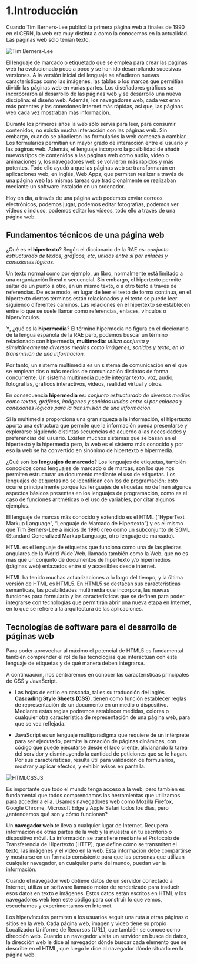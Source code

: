 # 1.Introducción

Cuando Tim Berners-Lee publicó la primera página web a finales de 1990 en el CERN, la web era muy distinta a como la conocemos en la actualidad. Las páginas web sólo tenían texto. 

![Tim Berners-Lee](https://www.resguarda.com/wp-content/uploads/2023/10/BBVA-OpenMind-tim-berners-lee-1-1.jpg)

El lenguaje de marcado o etiquetado que se emplea para crear las páginas web ha evolucionado poco a poco y se han ido desarrollando sucesivas versiones. A la versión inicial del lenguaje se añadieron nuevas características como las imágenes, las tablas o los marcos que permitían dividir las páginas web en varias partes. Los diseñadores gráficos se incorporaron al desarrollo de las páginas web y se desarrolló una nueva disciplina: el diseño web. Además, los navegadores web, cada vez eran más potentes y las conexiones Internet más rápidas, así que, las páginas web cada vez mostraban más información.

Durante los primeros años la web sólo servía para leer, para consumir contenidos, no existía mucha interacción con las páginas web. Sin embargo, cuando se añadieron los formularios la web comenzó a cambiar. Los formularios permitían un mayor grado de interacción entre el usuario y las páginas web. Además, el lenguaje incorporó la posibilidad de añadir nuevos tipos de contenidos a las páginas web como audio, vídeo o animaciones y, los navegadores web se volvieron más rápidos y más potentes. Todo ello ayudó a que las páginas web se transformarán en aplicaciones web, en inglés, Web Apps, que permiten realizar a través de una página web las mismas tareas que tradicionalmente se realizaban mediante un software instalado en un ordenador.

Hoy en día, a través de una página web podemos enviar correos electrónicos, podemos jugar, podemos editar fotografías, podemos ver vídeos o incluso, podemos editar los vídeos, todo ello a través de una página web.

## Fundamentos técnicos de una página web

¿Qué es el **hipertexto**? Según el diccionario de la RAE es: *conjunto estructurado de textos, gráficos, etc, unidos entre sí por enlaces y conexiones lógicas.* 

Un texto normal como por ejemplo, un libro, normalmente está limitado a una organización lineal o secuencial. Sin embargo, el hipertexto permite saltar de un punto a otro, en un mismo texto, o a otro texto a través de referencias. De este modo, en lugar de leer el texto de forma continua, en el hipertexto ciertos términos están relacionados y el texto se puede leer siguiendo diferentes caminos. Las relaciones en el hipertexto se establecen entre lo que se suele llamar como referencias, enlaces, vínculos o hipervínculos.

Y, ¿qué es la **hipermedia**? El término hipermedia no figura en el diccionario de la lengua española de la RAE pero, podemos buscar un término relacionado con hipermedia, **multimedia**: *utiliza conjunta y simultáneamente diversos medios como imágenes, sonidos y texto, en la transmisión de una información.*

Por tanto, un sistema multimedia es un sistema de comunicación en el que se emplean dos o más medios de comunicación distintos de forma concurrente. Un sistema multimedia puede integrar texto, voz, audio, fotografías, gráficos interactivos, vídeos, realidad virtual y otros.

En consecuencia **hipermedia** es: *conjunto estructurado de diversos medios como textos, gráficos, imágenes y sonidos unidos entre sí por enlaces y conexiones lógicas para la transmisión de una información.*

Si la multimedia proporciona una gran riqueza a la información, el hipertexto aporta una estructura que permite que la información pueda presentarse y explorarse siguiendo distintas secuencias de acuerdo a las necesidades y preferencias del usuario. Existen muchos sistemas que se basan en el hipertexto y la hipermedia pero, la web es el sistema más conocido y por eso la web se ha convertido en sinónimo de hipertexto e hipermedia.

¿Qué son los **lenguajes de marcado**? Los lenguajes de etiquetas, también conocidos como lenguajes de marcado o de marcas, son los que nos permiten estructurar un documento mediante el uso de etiquetas. Los lenguajes de etiquetas no se identifican con los de programación; esto ocurre principalmente porque los lenguajes de etiquetas no definen algunos aspectos básicos presentes en los lenguajes de programación, como es el caso de funciones aritméticas o el uso de variables, por citar algunos ejemplos.

El lenguaje de marcas más conocido y extendido es el HTML (“HyperText Markup Language”, “Lenguaje de Marcado de Hipertexto”) y es el mismo que Tim Berners-Lee a inicios de 1990 creó como un subconjunto de SGML (Standard Generalized Markup Language, otro lenguaje de marcado). 

HTML es el lenguaje de etiquetas que funciona como una de las piedras angulares de la World Wide Web, llamado también como la Web, que no es más que un conjunto de documentos de hipertexto y/o hipermedios (páginas web) enlazados entre sí y accesibles desde internet.

HTML ha tenido muchas actualizaciones a lo largo del tiempo, y la última versión de HTML es HTML5. En HTML5 se destacan sus características semánticas, las posibilidades multimedia que incorpora, las nuevas funciones para formulario y las características que se definen para poder integrarse con tecnologías que permitirán abrir una nueva etapa en Internet, en lo que se refiere a la arquitectura de las aplicaciones.

## Tecnologías de software para el desarrollo de páginas web

Para poder aprovechar al máximo el potencial de HTML5 es fundamental también comprender el rol de las tecnologías que interactúan con este lenguaje de etiquetas y de qué manera deben integrarse.

A continuación, nos centraremos en conocer las características principales de CSS y JavaScript.

- Las hojas de estilo en cascada, tal es su traducción del inglés **Cascading Style Sheets (CSS)**, tienen como función establecer reglas de representación de un documento en un medio o dispositivo. Mediante estas reglas podremos establecer medidas, colores o cualquier otra característica de representación de una página web, para que se vea reflejada. 

- JavaScript es un lenguaje multiparadigma que requiere de un intérprete para ser ejecutado, permite la creación de páginas dinámicas, con código que puede ejecutarse desde el lado cliente, alivianando la tarea del servidor y disminuyendo la cantidad de peticiones que se le hagan. Por sus características, resulta útil para validación de formularios, mostrar y aplicar efectos, y exhibir avisos en pantalla.

![HTMLCSSJS](https://media.licdn.com/dms/image/v2/D5612AQGvsUSedZ4U3g/article-inline_image-shrink_1500_2232/article-inline_image-shrink_1500_2232/0/1705513570360?e=1733961600&v=beta&t=3yJfnbCgy5JbkjS63beu4tjMfXKm7pVTxt_hhsx9MbY)

Es importante que todo el mundo tenga acceso a la web, pero también es fundamental que todos comprendamos las herramientas que utilizamos para acceder a ella. Usamos navegadores web como Mozilla Firefox, Google Chrome, Microsoft Edge y Apple Safari todos los días, pero ¿entendemos qué son y cómo funcionan?

Un **navegador web** te lleva a cualquier lugar de Internet. Recupera información de otras partes de la web y la muestra en tu escritorio o dispositivo móvil. La información se transfiere mediante el Protocolo de Transferencia de Hipertexto (HTTP), que define cómo se transmiten el texto, las imágenes y el video en la web. Esta información debe compartirse y mostrarse en un formato consistente para que las personas que utilizan cualquier navegador, en cualquier parte del mundo, puedan ver la información.

Cuando el navegador web obtiene datos de un servidor conectado a Internet, utiliza un software llamado motor de renderizado para traducir esos datos en texto e imágenes. Estos datos están escritos en HTML y los navegadores web leen este código para construir lo que vemos, escuchamos y experimentamos en Internet.

Los hipervínculos permiten a los usuarios seguir una ruta a otras páginas o sitios en la web. Cada página web, imagen y video tiene su propio Localizador Uniforme de Recursos (URL), que también se conoce como dirección web. Cuando un navegador visita un servidor en busca de datos, la dirección web le dice al navegador dónde buscar cada elemento que se describe en el HTML, que luego le dice al navegador dónde situarlo en la página web.